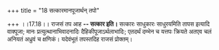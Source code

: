 +++
title = "18 सत्कारमानपूजार्थन् तपो"

+++
।।17.18।। राजसं तप आह **-- सत्कार इति।** सत्कारः साधुकारः साधुरयमिति तापस
इत्यादि वाक्पूजा; मानः प्रत्युत्थानाभिवादनादिः दैहिकीपूजाऽर्थलाभादिः;
एतदर्थं दम्भेन च यत्तपः क्रियते अतएव चलं अनियतं अध्रुवं च क्षणिकं।
यदेवंभूतं तपस्तदिह राजसं प्रोक्तम्।
